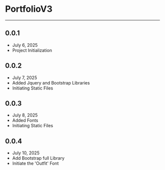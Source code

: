 # PortfolioV3

---

## 0.0.1
- July 6, 2025
- Project Initialization

## 0.0.2
- July 7, 2025
- Added Jquery and Bootstrap Libraries
- Initiating Static Files

## 0.0.3
- July 8, 2025
- Added Fonts
- Initiating Static Files

## 0.0.4
- July 10, 2025
- Add Bootstrap full Library
- Initiate the 'Outfit' Font